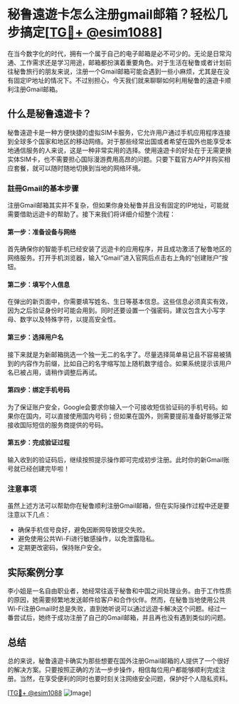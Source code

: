 # 秘鲁遠遊卡怎么注册gmail邮箱？轻松几步搞定[[TG💪+ @esim1088](https://t.me/s/esim1088)]

在当今数字化的时代，拥有一个属于自己的电子邮箱是必不可少的。无论是日常沟通、工作需求还是学习用途，邮箱都扮演着重要角色。对于生活在秘鲁或者计划前往秘鲁旅行的朋友来说，注册一个Gmail邮箱可能会遇到一些小麻烦，尤其是在没有固定IP地址的情况下。不过别担心，今天我们就来聊聊如何利用秘鲁的遠遊卡顺利注册Gmail邮箱。

## 什么是秘鲁遠遊卡？

秘鲁遠遊卡是一种方便快捷的虚拟SIM卡服务，它允许用户通过手机应用程序连接到全球多个国家和地区的移动网络。对于那些经常出国或者希望在国外也能享受本地通信服务的人来说，这是一种非常实用的选择。使用遠遊卡的好处在于无需更换实体SIM卡，也不需要担心国际漫游费用高昂的问题。只要下载官方APP并购买相应套餐，就可以随时随地切换到当地的网络环境。

### 註冊Gmail的基本步骤

注册Gmail邮箱其实并不复杂，但如果你身处秘鲁并且没有固定的IP地址，可能就需要借助远遊卡的帮助了。接下来我们将详细介绍整个流程：

#### 第一步：准备设备与网络
首先确保你的智能手机已经安装了远遊卡的应用程序，并且成功激活了秘鲁地区的网络服务。打开手机浏览器，输入“Gmail”进入官网后点击右上角的“创建账户”按钮。

#### 第二步：填写个人信息
在弹出的新页面中，你需要填写姓名、生日等基本信息。这些信息必须真实有效，因为之后验证身份时可能会用到。同时还要设置一个强密码，建议包含大小写字母、数字以及特殊字符，以提高安全性。

#### 第三步：选择用户名
接下来就是为新邮箱挑选一个独一无二的名字了。尽量选择简单易记且不容易被猜到的内容作为前缀，比如自己的名字缩写加上随机数字组合。如果系统提示该用户名已被占用，请稍作调整后再试。

#### 第四步：绑定手机号码
为了保证账户安全，Google会要求你输入一个可接收短信验证码的手机号码。如果你在国内，可以直接使用国内号码；但如果在国外，则需要提前准备好能够正常接收国际短信的服务商提供的号码。

#### 第五步：完成验证过程
输入收到的验证码后，继续按照提示操作即可完成初步注册。此时你的新Gmail账号就已经创建完毕啦！

### 注意事项
虽然上述方法可以帮助你在秘鲁顺利注册Gmail邮箱，但在实际操作过程中还是要注意以下几点：
- 确保手机信号良好，避免因断网导致提交失败。
- 避免使用公共Wi-Fi进行敏感操作，以免泄露隐私。
- 定期更改密码，保持账户安全。

## 实际案例分享

李小姐是一名自由职业者，她经常往返于秘鲁和中国之间处理业务。由于工作性质的原因，她需要频繁地发送邮件给客户和合作伙伴。然而，在秘鲁当地使用公共Wi-Fi注册Gmail时总是失败，直到她听说可以通过远遊卡解决这个问题。经过一番尝试后，她终于成功注册了自己的Gmail邮箱，并且再也没有遇到类似的问题。

## 总结

总的来说，秘鲁遠遊卡确实为那些想要在国外注册Gmail邮箱的人提供了一个很好的解决方案。只要按照正确的方法一步步操作，相信每位用户都能够顺利完成注册。当然，在享受便利的同时也要时刻关注网络安全问题，保护好个人隐私资料。

[[TG💪+ @esim1088](https://t.me/s/esim1088) ![Image](https://i.postimg.cc/4NQfJmqS/Snipaste-2025-05-13-00-14-12.png)]